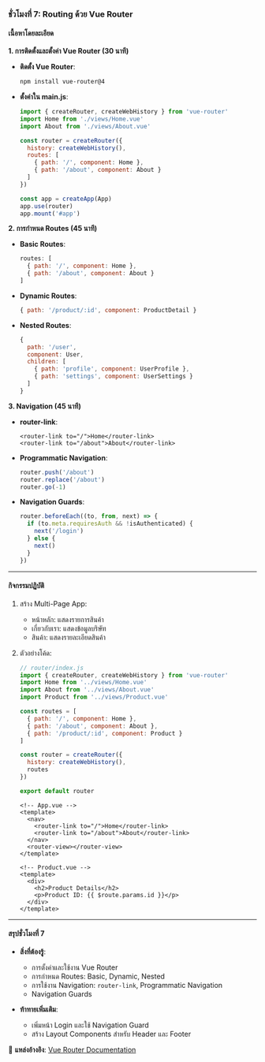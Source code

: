 ### **ชั่วโมงที่ 7: Routing ด้วย Vue Router**  
#### **เนื้อหาโดยละเอียด**  
**1. การติดตั้งและตั้งค่า Vue Router (30 นาที)**  
- **ติดตั้ง Vue Router**:  
  ```bash
  npm install vue-router@4
  ```

- **ตั้งค่าใน main.js**:  
  ```javascript
  import { createRouter, createWebHistory } from 'vue-router'
  import Home from './views/Home.vue'
  import About from './views/About.vue'

  const router = createRouter({
    history: createWebHistory(),
    routes: [
      { path: '/', component: Home },
      { path: '/about', component: About }
    ]
  })

  const app = createApp(App)
  app.use(router)
  app.mount('#app')
  ```

**2. การกำหนด Routes (45 นาที)**  
- **Basic Routes**:  
  ```javascript
  routes: [
    { path: '/', component: Home },
    { path: '/about', component: About }
  ]
  ```

- **Dynamic Routes**:  
  ```javascript
  { path: '/product/:id', component: ProductDetail }
  ```

- **Nested Routes**:  
  ```javascript
  {
    path: '/user',
    component: User,
    children: [
      { path: 'profile', component: UserProfile },
      { path: 'settings', component: UserSettings }
    ]
  }
  ```

**3. Navigation (45 นาที)**  
- **router-link**:  
  ```vue
  <router-link to="/">Home</router-link>
  <router-link to="/about">About</router-link>
  ```

- **Programmatic Navigation**:  
  ```javascript
  router.push('/about')
  router.replace('/about')
  router.go(-1)
  ```

- **Navigation Guards**:  
  ```javascript
  router.beforeEach((to, from, next) => {
    if (to.meta.requiresAuth && !isAuthenticated) {
      next('/login')
    } else {
      next()
    }
  })
  ```

---

#### **กิจกรรมปฏิบัติ**  
1. สร้าง Multi-Page App:  
   - หน้าหลัก: แสดงรายการสินค้า  
   - เกี่ยวกับเรา: แสดงข้อมูลบริษัท  
   - สินค้า: แสดงรายละเอียดสินค้า  

2. ตัวอย่างโค้ด:  
   ```javascript
   // router/index.js
   import { createRouter, createWebHistory } from 'vue-router'
   import Home from '../views/Home.vue'
   import About from '../views/About.vue'
   import Product from '../views/Product.vue'

   const routes = [
     { path: '/', component: Home },
     { path: '/about', component: About },
     { path: '/product/:id', component: Product }
   ]

   const router = createRouter({
     history: createWebHistory(),
     routes
   })

   export default router
   ```

   ```vue
   <!-- App.vue -->
   <template>
     <nav>
       <router-link to="/">Home</router-link>
       <router-link to="/about">About</router-link>
     </nav>
     <router-view></router-view>
   </template>
   ```

   ```vue
   <!-- Product.vue -->
   <template>
     <div>
       <h2>Product Details</h2>
       <p>Product ID: {{ $route.params.id }}</p>
     </div>
   </template>
   ```

---

#### **สรุปชั่วโมงที่ 7**  
- **สิ่งที่ต้องรู้**:  
  - การตั้งค่าและใช้งาน Vue Router  
  - การกำหนด Routes: Basic, Dynamic, Nested  
  - การใช้งาน Navigation: `router-link`, Programmatic Navigation  
  - Navigation Guards  

- **ท้าทายเพิ่มเติม**:  
  - เพิ่มหน้า Login และใช้ Navigation Guard  
  - สร้าง Layout Components สำหรับ Header และ Footer  

📌 **แหล่งอ้างอิง**: [Vue Router Documentation](https://router.vuejs.org/)
